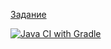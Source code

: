 [Задание](https://github.com/netology-code/aqa-homeworks/tree/master/patterns)

[![Java CI with Gradle](https://github.com/AnastasiiaPro/patternsTask2/actions/workflows/gradle.yml/badge.svg)](https://github.com/AnastasiiaPro/patternsTask2/actions/workflows/gradle.yml)
